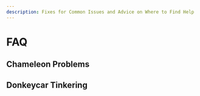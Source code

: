 ```yaml
---
description: Fixes for Common Issues and Advice on Where to Find Help
---
```


# FAQ

## Chameleon Problems

## Donkeycar Tinkering

